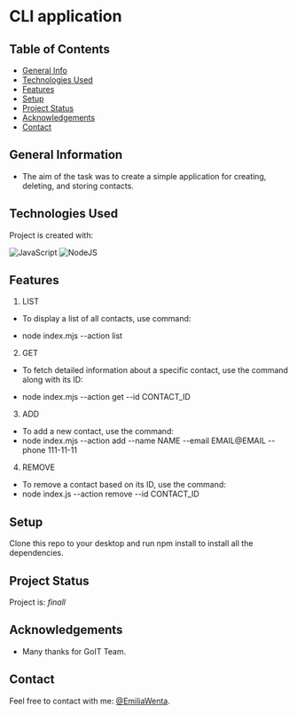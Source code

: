 # CLI application

## Table of Contents

- [General Info](#general-information)
- [Technologies Used](#technologies-used)
- [Features](#features)
- [Setup](#setup)
- [Project Status](#project-status)
- [Acknowledgements](#acknowledgements)
- [Contact](#contact)
<!-- * [License](#license) -->

## General Information

- The aim of the task was to create a simple application for creating, deleting, and storing contacts.

## Technologies Used

Project is created with:

![JavaScript](https://badges.aleen42.com/src/javascript.svg)
![NodeJS](https://badges.aleen42.com/src/node.svg)

## Features

1.  LIST

- To display a list of all contacts, use command:

- node index.mjs --action list

2. GET

- To fetch detailed information about a specific contact, use the command along with its ID:

- node index.mjs --action get --id CONTACT_ID

3. ADD

- To add a new contact, use the command:
- node index.mjs --action add --name NAME --email EMAIL@EMAIL --phone 111-11-11

4. REMOVE

- To remove a contact based on its ID, use the command:
- node index.js --action remove --id CONTACT_ID

## Setup

Clone this repo to your desktop and run npm install to install all the dependencies.

## Project Status

Project is: _finall_

## Acknowledgements

- Many thanks for GoIT Team.

## Contact

Feel free to contact with me: [@EmiliaWenta](https://www.linkedin.com/in/emilia-wenta-455782294/).

